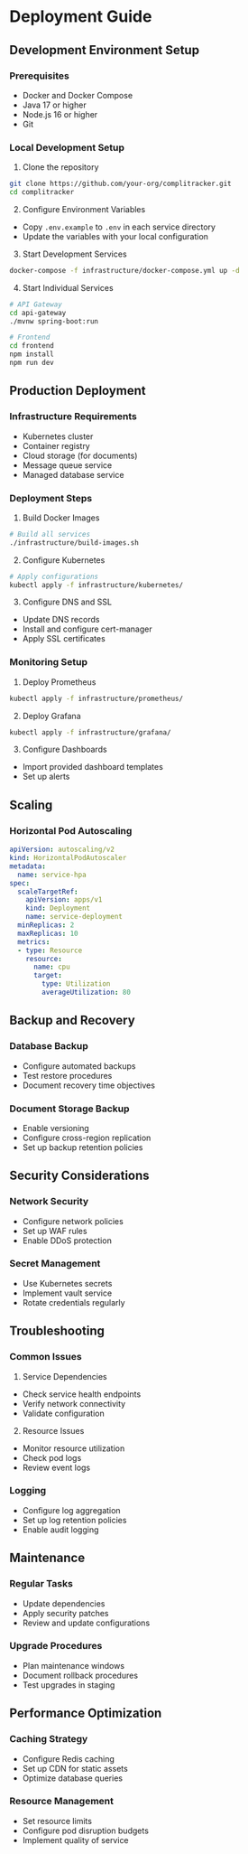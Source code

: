 # Deployment Guide

## Development Environment Setup

### Prerequisites
- Docker and Docker Compose
- Java 17 or higher
- Node.js 16 or higher
- Git

### Local Development Setup

1. Clone the repository
```bash
git clone https://github.com/your-org/complitracker.git
cd complitracker
```

2. Configure Environment Variables
- Copy `.env.example` to `.env` in each service directory
- Update the variables with your local configuration

3. Start Development Services
```bash
docker-compose -f infrastructure/docker-compose.yml up -d
```

4. Start Individual Services
```bash
# API Gateway
cd api-gateway
./mvnw spring-boot:run

# Frontend
cd frontend
npm install
npm run dev
```

## Production Deployment

### Infrastructure Requirements
- Kubernetes cluster
- Container registry
- Cloud storage (for documents)
- Message queue service
- Managed database service

### Deployment Steps

1. Build Docker Images
```bash
# Build all services
./infrastructure/build-images.sh
```

2. Configure Kubernetes
```bash
# Apply configurations
kubectl apply -f infrastructure/kubernetes/
```

3. Configure DNS and SSL
- Update DNS records
- Install and configure cert-manager
- Apply SSL certificates

### Monitoring Setup

1. Deploy Prometheus
```bash
kubectl apply -f infrastructure/prometheus/
```

2. Deploy Grafana
```bash
kubectl apply -f infrastructure/grafana/
```

3. Configure Dashboards
- Import provided dashboard templates
- Set up alerts

## Scaling

### Horizontal Pod Autoscaling
```yaml
apiVersion: autoscaling/v2
kind: HorizontalPodAutoscaler
metadata:
  name: service-hpa
spec:
  scaleTargetRef:
    apiVersion: apps/v1
    kind: Deployment
    name: service-deployment
  minReplicas: 2
  maxReplicas: 10
  metrics:
  - type: Resource
    resource:
      name: cpu
      target:
        type: Utilization
        averageUtilization: 80
```

## Backup and Recovery

### Database Backup
- Configure automated backups
- Test restore procedures
- Document recovery time objectives

### Document Storage Backup
- Enable versioning
- Configure cross-region replication
- Set up backup retention policies

## Security Considerations

### Network Security
- Configure network policies
- Set up WAF rules
- Enable DDoS protection

### Secret Management
- Use Kubernetes secrets
- Implement vault service
- Rotate credentials regularly

## Troubleshooting

### Common Issues

1. Service Dependencies
- Check service health endpoints
- Verify network connectivity
- Validate configuration

2. Resource Issues
- Monitor resource utilization
- Check pod logs
- Review event logs

### Logging

- Configure log aggregation
- Set up log retention policies
- Enable audit logging

## Maintenance

### Regular Tasks
- Update dependencies
- Apply security patches
- Review and update configurations

### Upgrade Procedures
- Plan maintenance windows
- Document rollback procedures
- Test upgrades in staging

## Performance Optimization

### Caching Strategy
- Configure Redis caching
- Set up CDN for static assets
- Optimize database queries

### Resource Management
- Set resource limits
- Configure pod disruption budgets
- Implement quality of service